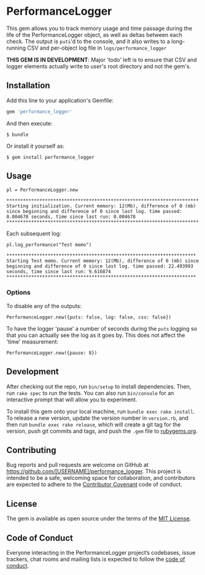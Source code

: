 # PerformanceLogger

This gem allows you to track memory usage and time passage during the life of
the PerformanceLogger object, as well as deltas between each check. The output
is `puts`'d to the console, and it also writes to a long-running CSV and per-object
log file in `logs/performance_logger`

**THIS GEM IS IN DEVELOPMENT**: Major 'todo' left is to ensure that CSV and logger
elements actually write to user's root directory and not the gem's.

## Installation

Add this line to your application's Gemfile:

```ruby
gem 'performance_logger'
```

And then execute:

    $ bundle

Or install it yourself as:

    $ gem install performance_logger

## Usage

`pl = PerformanceLogger.new`

```
**********************************************************************
Starting initialization. Current memory: 12(Mb), difference of 0 (mb) since beginning and difference of 0 since last log. time passed: 0.004678 seconds, time since last run: 0.004678
**********************************************************************
```

Each subsequent log:

`pl.log_performance("Test memo")`

```
*********************************************************************
Starting Test memo. Current memory: 12(Mb), difference of 0 (mb) since beginning and difference of 0 since last log. time passed: 22.493993 seconds, time since last run: 9.616874
*********************************************************************
```

### Options

To disable any of the outputs:

`PerformanceLogger.new({puts: false, log: false, csv: false})`

To have the logger 'pause' a number of seconds during the `puts` logging so that
you can actually see the log as it goes by. This does not affect the 'time' measurement:

`PerformanceLogger.new({pause: 8})`


## Development

After checking out the repo, run `bin/setup` to install dependencies. Then, run `rake spec` to run the tests. You can also run `bin/console` for an interactive prompt that will allow you to experiment.

To install this gem onto your local machine, run `bundle exec rake install`. To release a new version, update the version number in `version.rb`, and then run `bundle exec rake release`, which will create a git tag for the version, push git commits and tags, and push the `.gem` file to [rubygems.org](https://rubygems.org).

## Contributing

Bug reports and pull requests are welcome on GitHub at https://github.com/[USERNAME]/performance_logger. This project is intended to be a safe, welcoming space for collaboration, and contributors are expected to adhere to the [Contributor Covenant](http://contributor-covenant.org) code of conduct.

## License

The gem is available as open source under the terms of the [MIT License](https://opensource.org/licenses/MIT).

## Code of Conduct

Everyone interacting in the PerformanceLogger project’s codebases, issue trackers, chat rooms and mailing lists is expected to follow the [code of conduct](https://github.com/[USERNAME]/performance_logger/blob/master/CODE_OF_CONDUCT.md).
